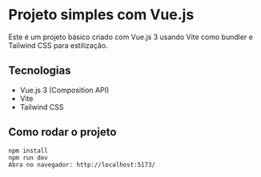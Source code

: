# Projeto simples com Vue.js

Este é um projeto básico criado com Vue.js 3 usando Vite como bundler e Tailwind CSS para estilização.

##  Tecnologias

- Vue.js 3 (Composition API)
- Vite
- Tailwind CSS

##  Como rodar o projeto

```
npm install
npm run dev
Abra no navegador: http://localhost:5173/
